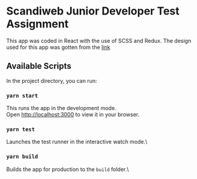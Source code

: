 # Scandiweb Junior Developer Test Assignment
This app was coded in React with the use of SCSS and Redux.
The design used for this app was gotten from the [link](https://www.figma.com/file/MSyCAqVy1UgNap0pvqH6H3/Junior-Frontend-Test-Designs-Public?node-id=0%3A1)


## Available Scripts

In the project directory, you can run:

### `yarn start`

This runs the app in the development mode.\
Open [http://localhost:3000](http://localhost:3000) to view it in your browser.


### `yarn test`

Launches the test runner in the interactive watch mode.\

### `yarn build`

Builds the app for production to the `build` folder.\
